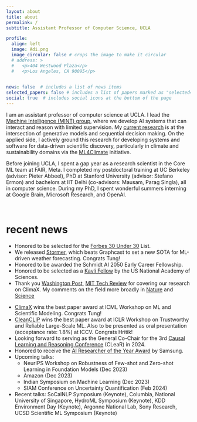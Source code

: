 ```yaml
---
layout: about
title: about
permalink: /
subtitle: Assistant Professor of Computer Science, UCLA

profile:
  align: left
  image: Adi.png
  image_circular: false # crops the image to make it circular
  # address: >
  #   <p>404 Westwood Plaza</p>
  #   <p>Los Angeles, CA 90095</p>
    

news: false  # includes a list of news items
selected_papers: false # includes a list of papers marked as "selected={true}"
social: true  # includes social icons at the bottom of the page
---
```



I am an assistant professor of computer science at UCLA. I lead the [Machine Intelligence (MINT) group](/group/members), where we develop AI systems that can interact and reason with limited supervision. My [current research](/publications) is at the intersection of generative models and sequential decision making. On the applied side, I actively ground this research for developing systems and software for data-driven scientific discovery, particularly in climate and sustainability domains via the [ML4Climate](/group/ml4climate) initiative.


Before joining UCLA, I spent a gap year as a research scientist in the Core ML team at FAIR, Meta. I completed my postdoctoral training at UC Berkeley (advisor: Pieter Abbeel), PhD at Stanford University (advisor: Stefano Ermon) and bachelors at IIT Delhi (co-advisors: Mausam, Parag Singla), all in computer science. 
During my PhD, I spent wonderful summers interning at Google Brain, Microsoft Research, and OpenAI.

<br>


# recent news

* Honored to be selected for the [Forbes 30 Under 30](https://www.forbes.com/30-under-30/2024/science) List.
* We released [Stormer](https://arxiv.org/abs/2312.03876), which beats Graphcast to set a new SOTA for ML-driven weather forecasting. Congrats Tung!
* Honored to be awarded the Schmidt AI 2050 Early Career Fellowship.
* Honored to be selected as a [Kavli Fellow](https://www.nasonline.org/programs/kavli-frontiers-of-science/news/2023-kavli-fellows.html) by the US National Academy of Sciences.
* Thank you [Washington Post](https://www.washingtonpost.com/weather/2023/09/21/hurricane-lee-artificial-intelligence-forecasting/), [MIT Tech Review](https://www.technologyreview.com/2023/11/14/1083366/google-deepminds-weather-ai-can-forecast-extreme-weather-quicker-and-more-accurately/) for covering our research on ClimaX. My comments on the field more broadly in [Nature](https://www.nature.com/articles/d41586-023-03552-y) and [Science](https://www.science.org/content/article/ai-churns-out-lightning-fast-forecasts-good-weather-agencies)
<!-- * [Decision Stacks](https://arxiv.org/abs/2306.06253), [ExPT](https://arxiv.org/abs/2306.06253), [ClimateLearn](https://arxiv.org/abs/2307.01909) will appear at NeurIPS this year. Congrats to lead authors Siyan, Tung, and Jason! -->
* [ClimaX](https://arxiv.org/abs/2301.10343) wins the best paper award at ICML Workshop on ML and Scientific Modeling. Congrats Tung!
* [CleanCLIP](https://arxiv.org/abs/2303.03323) wins the best paper award at ICLR Workshop on Trustworthy and Reliable Large-Scale ML. Also to be presented as oral presentation (acceptance rate: 1.8%) at ICCV. Congrats Hritik! 
* Looking forward to serving as the General Co-Chair for the 3rd [Causal Learning and Reasoning Conference](https://www.cclear.cc/2024) (CLeaR) in 2024.
* Honored to receive the [AI Researcher of the Year Award](https://www.sait.samsung.co.kr/saithome/event/saif2022.do) by Samsung. 
* Upcoming talks: 
  - NeurIPS Workshop on Robustness of Few-shot and Zero-shot Learning in Foundation Models (Dec 2023)
  - Amazon (Dec 2023)
  - Indian Symposium on Machine Learning (Dec 2023)
  - SIAM Conference on Uncertainty Quantification (Feb 2024) 
* Recent talks: SoCalNLP Symposium (Keynote), Columbia, National University of Singapore, HydroML Symposium (Keynote), KDD Environment Day (Keynote), Argonne National Lab, Sony Research, UCSD Scientific ML Symposium (Keynote)